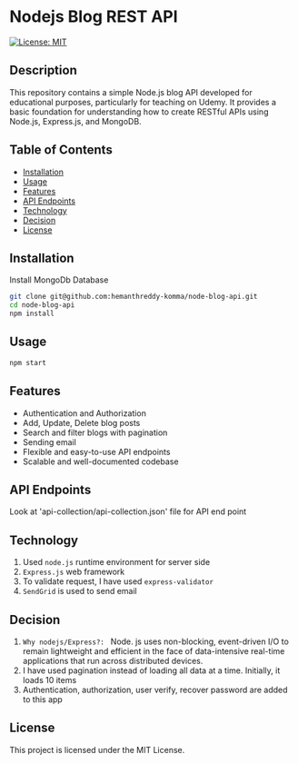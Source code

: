 # Nodejs Blog REST API

[![License: MIT](https://img.shields.io/badge/License-MIT-yellow.svg)](https://opensource.org/licenses/MIT)

## Description

This repository contains a simple Node.js blog API developed for educational purposes, particularly for teaching on Udemy. It provides a basic foundation for understanding how to create RESTful APIs using Node.js, Express.js, and MongoDB.

## Table of Contents

- [Installation](#installation)
- [Usage](#usage)
- [Features](#features)
- [API Endpoints](#endpoints)
- [Technology](#technology)
- [Decision](#decision)
- [License](#license)

## Installation

Install MongoDb Database

```bash
git clone git@github.com:hemanthreddy-komma/node-blog-api.git
cd node-blog-api
npm install
```

## Usage

```bash
npm start
```

## Features

- Authentication and Authorization
- Add, Update, Delete blog posts
- Search and filter blogs with pagination
- Sending email
- Flexible and easy-to-use API endpoints
- Scalable and well-documented codebase


## API Endpoints

Look at 'api-collection/api-collection.json' file for API end point


## Technology

1. Used `node.js` runtime environment for server side
2. `Express.js` web framework
3. To validate request, I have used `express-validator`
4. `SendGrid` is used to send email


## Decision

1. `Why nodejs/Express?: ` Node. js uses non-blocking, event-driven I/O to remain lightweight and efficient in the face of data-intensive real-time applications that run across distributed devices.
2. I have used pagination instead of loading all data at a time. Initially, it loads 10 items
3. Authentication, authorization, user verify, recover password are added to this app


## License

This project is licensed under the MIT License.
